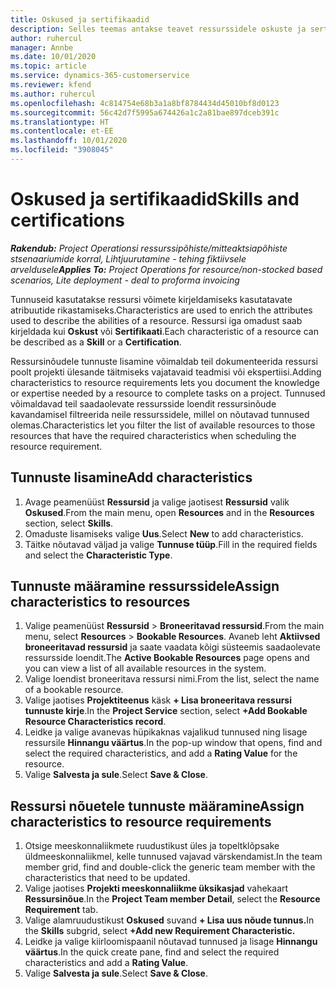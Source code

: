 ```yaml
---
title: Oskused ja sertifikaadid
description: Selles teemas antakse teavet ressurssidele oskuste ja sertifikaatide omaduste lisamise kohta.
author: ruhercul
manager: Annbe
ms.date: 10/01/2020
ms.topic: article
ms.service: dynamics-365-customerservice
ms.reviewer: kfend
ms.author: ruhercul
ms.openlocfilehash: 4c814754e68b3a1a8bf8784434d45010bf8d0123
ms.sourcegitcommit: 56c42d7f5995a674426a1c2a81bae897dceb391c
ms.translationtype: HT
ms.contentlocale: et-EE
ms.lasthandoff: 10/01/2020
ms.locfileid: "3908045"
---
```

# <a name="skills-and-certifications"></a><span data-ttu-id="7a554-103">Oskused ja sertifikaadid</span><span class="sxs-lookup"><span data-stu-id="7a554-103">Skills and certifications</span></span>
<span data-ttu-id="7a554-104">_**Rakendub:** Project Operationsi ressurssipõhiste/mitteaktsiapõhiste stsenaariumide korral,  Lihtjuurutamine - tehing fiktiivsele arveldusele_</span><span class="sxs-lookup"><span data-stu-id="7a554-104">_**Applies To:** Project Operations for resource/non-stocked based scenarios, Lite deployment - deal to proforma invoicing_</span></span>

<span data-ttu-id="7a554-105">Tunnuseid kasutatakse ressursi võimete kirjeldamiseks kasutatavate atribuutide rikastamiseks.</span><span class="sxs-lookup"><span data-stu-id="7a554-105">Characteristics are used to enrich the attributes used to describe the abilities of a resource.</span></span> <span data-ttu-id="7a554-106">Ressursi iga omadust saab kirjeldada kui **Oskust** või **Sertifikaati**.</span><span class="sxs-lookup"><span data-stu-id="7a554-106">Each characteristic of a resource can be described as a **Skill** or a **Certification**.</span></span>

<span data-ttu-id="7a554-107">Ressursinõudele tunnuste lisamine võimaldab teil dokumenteerida ressursi poolt projekti ülesande täitmiseks vajatavaid teadmisi või ekspertiisi.</span><span class="sxs-lookup"><span data-stu-id="7a554-107">Adding characteristics to resource requirements lets you document the knowledge or expertise needed by a resource to complete tasks on a project.</span></span> <span data-ttu-id="7a554-108">Tunnused võimaldavad teil saadaolevate ressursside loendit ressursinõude kavandamisel filtreerida neile ressurssidele, millel on nõutavad tunnused olemas.</span><span class="sxs-lookup"><span data-stu-id="7a554-108">Characteristics let you filter the list of available resources to those resources that have the required characteristics when scheduling the resource requirement.</span></span>

## <a name="add-characteristics"></a><span data-ttu-id="7a554-109">Tunnuste lisamine</span><span class="sxs-lookup"><span data-stu-id="7a554-109">Add characteristics</span></span>

1. <span data-ttu-id="7a554-110">Avage peamenüüst **Ressursid** ja valige jaotisest **Ressursid** valik **Oskused**.</span><span class="sxs-lookup"><span data-stu-id="7a554-110">From the main menu, open **Resources** and in the **Resources** section, select **Skills**.</span></span>
2. <span data-ttu-id="7a554-111">Omaduste lisamiseks valige **Uus**.</span><span class="sxs-lookup"><span data-stu-id="7a554-111">Select **New** to add characteristics.</span></span>
3. <span data-ttu-id="7a554-112">Täitke nõutavad väljad ja valige **Tunnuse tüüp**.</span><span class="sxs-lookup"><span data-stu-id="7a554-112">Fill in the required fields and select the **Characteristic Type**.</span></span>

## <a name="assign-characteristics-to-resources"></a><span data-ttu-id="7a554-113">Tunnuste määramine ressurssidele</span><span class="sxs-lookup"><span data-stu-id="7a554-113">Assign characteristics to resources</span></span>

1. <span data-ttu-id="7a554-114">Valige peamenüüst **Ressursid** > **Broneeritavad ressursid**.</span><span class="sxs-lookup"><span data-stu-id="7a554-114">From the main menu, select **Resources** > **Bookable Resources**.</span></span> <span data-ttu-id="7a554-115">Avaneb leht **Aktiivsed broneeritavad ressursid** ja saate vaadata kõigi süsteemis saadaolevate ressursside loendit.</span><span class="sxs-lookup"><span data-stu-id="7a554-115">The **Active Bookable Resources** page opens and you can view a list of all available resources in the system.</span></span>
2. <span data-ttu-id="7a554-116">Valige loendist broneeritava ressursi nimi.</span><span class="sxs-lookup"><span data-stu-id="7a554-116">From the list, select the name of a bookable resource.</span></span>
3. <span data-ttu-id="7a554-117">Valige jaotises **Projektiteenus** käsk **+ Lisa broneeritava ressursi tunnuste kirje**.</span><span class="sxs-lookup"><span data-stu-id="7a554-117">In the **Project Service** section, select **+Add Bookable Resource Characteristics record**.</span></span>
4. <span data-ttu-id="7a554-118">Leidke ja valige avanevas hüpikaknas vajalikud tunnused ning lisage ressursile **Hinnangu väärtus**.</span><span class="sxs-lookup"><span data-stu-id="7a554-118">In the pop-up window that opens, find and select the required characteristics, and add a **Rating Value** for the resource.</span></span>
5. <span data-ttu-id="7a554-119">Valige **Salvesta ja sule**.</span><span class="sxs-lookup"><span data-stu-id="7a554-119">Select **Save & Close**.</span></span>

## <a name="assign-characteristics-to-resource-requirements"></a><span data-ttu-id="7a554-120">Ressursi nõuetele tunnuste määramine</span><span class="sxs-lookup"><span data-stu-id="7a554-120">Assign characteristics to resource requirements</span></span>

1. <span data-ttu-id="7a554-121">Otsige meeskonnaliikmete ruudustikust üles ja topeltklõpsake üldmeeskonnaliikmel, kelle tunnused vajavad värskendamist.</span><span class="sxs-lookup"><span data-stu-id="7a554-121">In the team member grid, find and double-click the generic team member with the characteristics that need to be updated.</span></span>
2. <span data-ttu-id="7a554-122">Valige jaotises **Projekti meeskonnaliikme üksikasjad** vahekaart **Ressursinõue**.</span><span class="sxs-lookup"><span data-stu-id="7a554-122">In the **Project Team member Detail**, select the **Resource Requirement** tab.</span></span>
3. <span data-ttu-id="7a554-123">Valige alamruudustikust **Oskused** suvand **+ Lisa uus nõude tunnus.**</span><span class="sxs-lookup"><span data-stu-id="7a554-123">In the **Skills** subgrid, select **+Add new Requirement Characteristic.**</span></span>
4. <span data-ttu-id="7a554-124">Leidke ja valige kiirloomispaanil nõutavad tunnused ja lisage **Hinnangu väärtus**.</span><span class="sxs-lookup"><span data-stu-id="7a554-124">In the quick create pane, find and select the required characteristics and add a **Rating Value**.</span></span>
5. <span data-ttu-id="7a554-125">Valige **Salvesta ja sule**.</span><span class="sxs-lookup"><span data-stu-id="7a554-125">Select **Save & Close**.</span></span>
